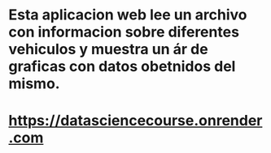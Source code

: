 # Esta aplicacion web lee un archivo con informacion sobre diferentes vehiculos y muestra un ár de graficas con datos obetnidos del mismo.
# https://datasciencecourse.onrender.com